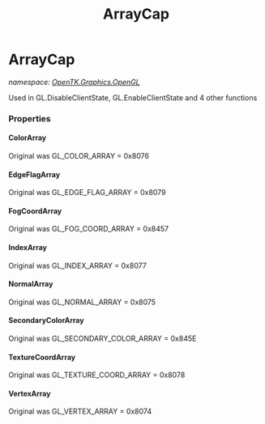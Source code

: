 ﻿---
title: ArrayCap
---

# ArrayCap
_namespace: [OpenTK.Graphics.OpenGL](N-OpenTK.Graphics.OpenGL.html)_

Used in GL.DisableClientState, GL.EnableClientState and 4 other functions



### Properties

#### ColorArray
Original was GL_COLOR_ARRAY = 0x8076
#### EdgeFlagArray
Original was GL_EDGE_FLAG_ARRAY = 0x8079
#### FogCoordArray
Original was GL_FOG_COORD_ARRAY = 0x8457
#### IndexArray
Original was GL_INDEX_ARRAY = 0x8077
#### NormalArray
Original was GL_NORMAL_ARRAY = 0x8075
#### SecondaryColorArray
Original was GL_SECONDARY_COLOR_ARRAY = 0x845E
#### TextureCoordArray
Original was GL_TEXTURE_COORD_ARRAY = 0x8078
#### VertexArray
Original was GL_VERTEX_ARRAY = 0x8074

